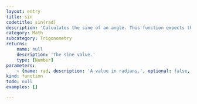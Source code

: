 ```yaml
---
layout: entry
title: sin
codetitle: sin(rad)
description: 'Calculates the sine of an angle. This function expects the values of the angle parameter to be provided in radians (values from `0` to `6.28`). Values are returned in the range `-1` to `1`.'
category: Math
subcategory: Trigonometry
returns:
    name: null
    description: 'The sine value.'
    type: [Number]
parameters:
    - {name: rad, description: 'A value in radians.', optional: false, type: [Number]}
kind: function
todo: null
examples: []

---
```

